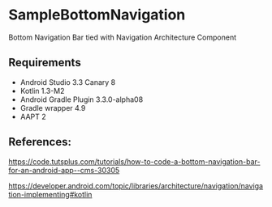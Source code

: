 # SampleBottomNavigation
Bottom Navigation Bar tied with Navigation Architecture Component

## Requirements
* Android Studio 3.3 Canary 8
* Kotlin 1.3-M2
* Android Gradle Plugin 3.3.0-alpha08
* Gradle wrapper 4.9
* AAPT 2

## References:

https://code.tutsplus.com/tutorials/how-to-code-a-bottom-navigation-bar-for-an-android-app--cms-30305

https://developer.android.com/topic/libraries/architecture/navigation/navigation-implementing#kotlin